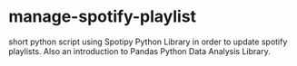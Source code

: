 # manage-spotify-playlist
short python script using Spotipy Python Library in order to update spotify playlists.
Also an introduction to Pandas Python Data Analysis Library.
